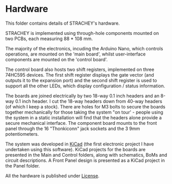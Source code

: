 # Hardware
This folder contains details of STRACHEY's hardware.

STRACHEY is implemented using through-hole components mounted on two PCBs, each measuring 88 * 108 mm.

The majority of the electronics, incuding the Arduino Nano, which controls operations, are mounted on the 'main board', whilst user-interface components are mounted on the 'control board'.

The control board also hosts two shift registers, implemented on three 74HC595 devices. The first shift register displays the gate vector (and outputs it to the expansion port) and the second shift register is used to support all the other LEDs, which display configuration / status information.

The boards are joined electrically by two 18-way 0.1 inch headers and an 8-way 0.1 inch header. I cut the 18-way headers down from 40-way headers (of which I keep a stock). There are holes for M3 bolts to secure the boards together mechanically for those taking the system "on tour' - people using the system in a static installation will find that the headers alone provide a secure mechanical interface. The component board mounts to the front panel through the 16 "Thonkiconn" jack sockets and the 3 9mm potentiometers.  

The system was developed in [KiCad](https://www.kicad.org/) (the first electronic project I have undertaken using this software). KiCad projects for the boards are presented in the Main and Control folders, along with schematics, BoMs and circuit descriptions. A Front Panel design is presented as a KiCad project in the Panel folder.

All the hardware is published under [License](https://github.com/m0xpd/STRACHEY/blob/main/LICENSE.txt).
